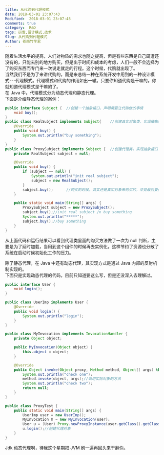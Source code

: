 ```yaml
---
title: 从代购到代理模式
date: 2018-03-01 23:07:43
Modified:  2018-03-01 23:07:43
comments: true
category:  R&D
tags: 研发,设计模式,技术
Slug: 从代购到代理模式
Author: 苍南竹竿君
---
```

随着生活水平的提高，人们对物质的需求也随之提高，但是有些东西是自己周遭还没有的，只能去别的地方购买，但是出于时间和成本的考虑，人们一般不会选择为了购买东西而专门来一次说走就走的行程。这个时候，代购就出现了。  
当然我们不是为了来讲代购的，而是来总结一种在系统开发中用到的一种设计模式---代理模式。代理模式和代购的作用如出一辙。只要你知道代购是干嘛的，你就知道代理模式是干嘛的了。<!--more-->  
在 Java 中，代理模式分为动态代理和静态代理。  
下面是介绍静态代理的案例：  
```java
public interface Subject {  //创建一个抽象接口，声明需要让代购做的事情
    void buy();
}
public class RealSubject implements Subject{    //创建真实对象类，实现抽象接口
    @Override
    public void buy() {
        System.out.println("buy something");
    }
}
public class ProxySubject implements Subject {  //创建代理类，实现抽象接口
    private RealSubject subject = null;

    @Override
    public void buy() {
        if (subject == null) {
            System.out.println("init real subject");
            subject = new RealSubject();
        }
        subject.buy();      //购买的时候，其实还是真实对象来购买的，毕竟最后要付钱的还是买家
    }

    public static void main(String[] args) {
        ProxySubject subject = new ProxySubject();
        subject.buy();//init real subject /n buy something
        System.out.println("*****");
        subject.buy();//buy something
    }
}
```
从上面代码和运行结果可以看到代理类里面的购买方法做了一次为 null 判断，主要是为了延时加载，当用到这个组件的时候再去实例化，这样节约了资源也分散了系统在启动时候初始化工作的压力。  

除了静态代理，在 Java 中还有动态代理，其实现方式是通过 Java 内部的反射机制实现的。  
下面只是实现动态代理的代码，目前只知道要这么写，但是还没深入去理解过。  
```java
public interface User {
    void login();
}

public class UserImp implements User {
    @Override
    public void login() {
        System.out.println("login");
    }
}

public class MyInvocation implements InvocationHandler {
    private Object object;

    public MyInvocation(Object object) {
        this.object = object;
    }

    @Override
    public Object invoke(Object proxy, Method method, Object[] args) throws Throwable {
        System.out.println("check one");
        method.invoke(object, args);//调用实际对象的方法
        System.out.println("check two");
        return null;
    }
}

public class ProxyTest {
    public static void main(String[] args) {
        UserImp user = new UserImp();
        MyInvocation m = new MyInvocation(user);
        User u = (User) Proxy.newProxyInstance(user.getClass().getClassLoader(), user.getClass().getInterfaces(), m);
        u.login();//创建代理对象
    }
}
```
Jdk 动态代理啊，待我这个星期把 JVM 刷一遍再回头来干翻你。
